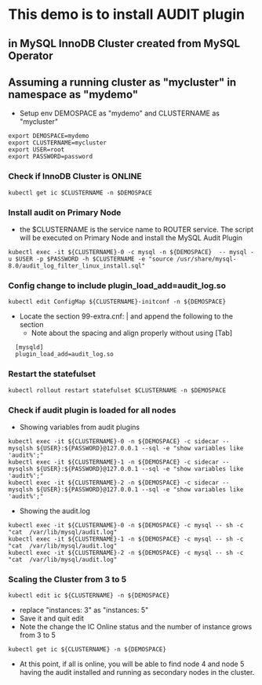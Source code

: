 # This demo is to install AUDIT plugin 
##  in MySQL InnoDB Cluster created from MySQL Operator
##  Assuming a running cluster as "mycluster" in namespace as "mydemo"

- Setup env DEMOSPACE as "mydemo" and CLUSTERNAME as "mycluster"
```
export DEMOSPACE=mydemo
export CLUSTERNAME=mycluster
export USER=root
export PASSWORD=password
```

### Check if InnoDB Cluster is ONLINE
```
kubectl get ic $CLUSTERNAME -n $DEMOSPACE
```

### Install audit on Primary Node
- the $CLUSTERNAME is the service name to ROUTER service.  The script will be executed on Primary Node and install the MySQL Audit Plugin
```
kubectl exec -it ${CLUSTERNAME}-0 -c mysql -n ${DEMOSPACE}  -- mysql -u $USER -p $PASSWORD -h $CLUSTERNAME -e "source /usr/share/mysql-8.0/audit_log_filter_linux_install.sql"
```

### Config change to include plugin_load_add=audit_log.so
```
kubectl edit ConfigMap ${CLUSTERNAME}-initconf -n ${DEMOSPACE}
```
- Locate the section 99-extra.cnf: | and append the following to the section
  - Note about the spacing and align properly without using [Tab]
```
  [mysqld]
  plugin_load_add=audit_log.so
```

### Restart the statefulset
```
kubectl rollout restart statefulset $CLUSTERNAME -n $DEMOSPACE
```

### Check if audit plugin is loaded for all nodes
- Showing variables from audit plugins
```
kubectl exec -it ${CLUSTERNAME}-0 -n ${DEMOSPACE} -c sidecar -- mysqlsh ${USER}:${PASSWORD}@127.0.0.1 --sql -e "show variables like 'audit%';"
kubectl exec -it ${CLUSTERNAME}-1 -n ${DEMOSPACE} -c sidecar -- mysqlsh ${USER}:${PASSWORD}@127.0.0.1 --sql -e "show variables like 'audit%';"
kubectl exec -it ${CLUSTERNAME}-2 -n ${DEMOSPACE} -c sidecar -- mysqlsh ${USER}:${PASSWORD}@127.0.0.1 --sql -e "show variables like 'audit%';"
```
- Showing the audit.log 
```
kubectl exec -it ${CLUSTERNAME}-0 -n ${DEMOSPACE} -c mysql -- sh -c "cat  /var/lib/mysql/audit.log"
kubectl exec -it ${CLUSTERNAME}-1 -n ${DEMOSPACE} -c mysql -- sh -c "cat  /var/lib/mysql/audit.log"
kubectl exec -it ${CLUSTERNAME}-2 -n ${DEMOSPACE} -c mysql -- sh -c "cat  /var/lib/mysql/audit.log"
```

### Scaling the Cluster from 3 to 5
```
kubectl edit ic ${CLUSTERNAME} -n ${DEMOSPACE}
```
- replace "instances: 3" as "instances: 5"
- Save it and quit edit
- Note the change the IC Online status and the number of instance grows from 3 to 5
```
kubectl get ic ${CLUSTERNAME} -n ${DEMOSPACE}
```

- At this point, if all is online, you will be able to find node 4 and node 5 having the audit installed and running as secondary nodes in the cluster.






